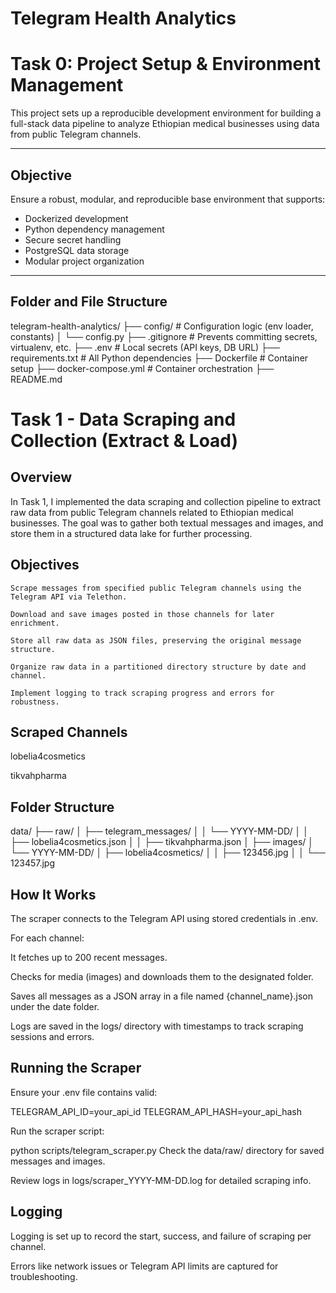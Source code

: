 # Telegram Health Analytics

# Task 0: Project Setup & Environment Management

This project sets up a reproducible development environment for building a full-stack data pipeline to analyze Ethiopian medical businesses using data from public Telegram channels.

---

## Objective

Ensure a robust, modular, and reproducible base environment that supports:

- Dockerized development
- Python dependency management
- Secure secret handling
- PostgreSQL data storage
- Modular project organization

---

## Folder and File Structure

telegram-health-analytics/
├── config/ # Configuration logic (env loader, constants)
│ └── config.py
├── .gitignore # Prevents committing secrets, virtualenv, etc.
├── .env # Local secrets (API keys, DB URL)
├── requirements.txt # All Python dependencies
├── Dockerfile # Container setup
├── docker-compose.yml # Container orchestration
├── README.md

# Task 1 - Data Scraping and Collection (Extract & Load)

## Overview

In Task 1, I implemented the data scraping and collection pipeline to extract raw data from public Telegram channels related to Ethiopian medical businesses. The goal was to gather both textual messages and images, and store them in a structured data lake for further processing.

## Objectives

    Scrape messages from specified public Telegram channels using the Telegram API via Telethon.

    Download and save images posted in those channels for later enrichment.

    Store all raw data as JSON files, preserving the original message structure.

    Organize raw data in a partitioned directory structure by date and channel.

    Implement logging to track scraping progress and errors for robustness.

## Scraped Channels

lobelia4cosmetics

tikvahpharma

## Folder Structure

data/
├── raw/
│ ├── telegram_messages/
│ │ └── YYYY-MM-DD/
│ │ ├── lobelia4cosmetics.json
│ │ ├── tikvahpharma.json
│ ├── images/
│ └── YYYY-MM-DD/
│ ├── lobelia4cosmetics/
│ │ ├── 123456.jpg
│ │ └── 123457.jpg

## How It Works

The scraper connects to the Telegram API using stored credentials in .env.

For each channel:

It fetches up to 200 recent messages.

Checks for media (images) and downloads them to the designated folder.

Saves all messages as a JSON array in a file named {channel_name}.json under the date folder.

Logs are saved in the logs/ directory with timestamps to track scraping sessions and errors.

## Running the Scraper

Ensure your .env file contains valid:

TELEGRAM_API_ID=your_api_id
TELEGRAM_API_HASH=your_api_hash

Run the scraper script:

python scripts/telegram_scraper.py
Check the data/raw/ directory for saved messages and images.

Review logs in logs/scraper_YYYY-MM-DD.log for detailed scraping info.

## Logging

Logging is set up to record the start, success, and failure of scraping per channel.

Errors like network issues or Telegram API limits are captured for troubleshooting.
